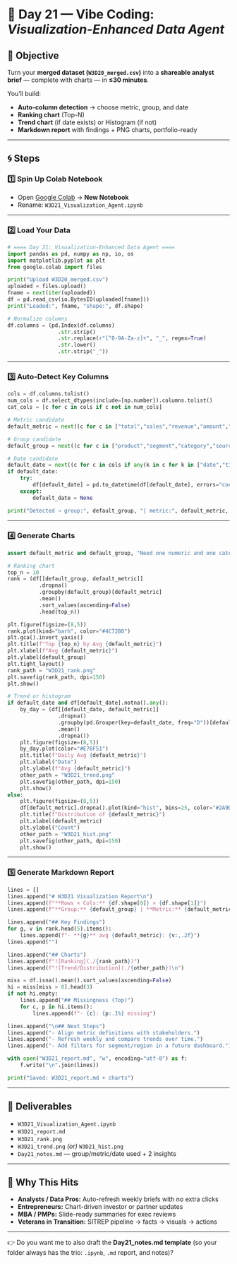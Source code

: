 # 🎨 Day 21 — Vibe Coding: *Visualization-Enhanced Data Agent*

## 🌟 Objective

Turn your **merged dataset (`W3D20_merged.csv`)** into a **shareable analyst brief** — complete with charts — in **≤30 minutes**.

You’ll build:

* **Auto-column detection** → choose metric, group, and date
* **Ranking chart** (Top-N)
* **Trend chart** (if date exists) or Histogram (if not)
* **Markdown report** with findings + PNG charts, portfolio-ready

---

## 🌀 Steps

### 1️⃣ Spin Up Colab Notebook

* Open [Google Colab](https://colab.research.google.com) → **New Notebook**
* Rename: `W3D21_Visualization_Agent.ipynb`

---

### 2️⃣ Load Your Data

```python
# ==== Day 21: Visualization-Enhanced Data Agent ====
import pandas as pd, numpy as np, io, os
import matplotlib.pyplot as plt
from google.colab import files

print("Upload W3D20_merged.csv")
uploaded = files.upload()
fname = next(iter(uploaded))
df = pd.read_csv(io.BytesIO(uploaded[fname]))
print("Loaded:", fname, "shape:", df.shape)

# Normalize columns
df.columns = (pd.Index(df.columns)
                .str.strip()
                .str.replace(r"[^0-9A-Za-z]+", "_", regex=True)
                .str.lower()
                .str.strip("_"))
```

---

### 3️⃣ Auto-Detect Key Columns

```python
cols = df.columns.tolist()
num_cols = df.select_dtypes(include=[np.number]).columns.tolist()
cat_cols = [c for c in cols if c not in num_cols]

# Metric candidate
default_metric = next((c for c in ["total","sales","revenue","amount","value"] if c in num_cols), num_cols[0] if num_cols else None)

# Group candidate
default_group = next((c for c in ["product","segment","category","source","status"] if c in cat_cols), cat_cols[0] if cat_cols else None)

# Date candidate
default_date = next((c for c in cols if any(k in c for k in ["date","time","_at","_dt"])), None)
if default_date:
    try:
        df[default_date] = pd.to_datetime(df[default_date], errors="coerce")
    except:
        default_date = None

print("Detected → group:", default_group, "| metric:", default_metric, "| date:", default_date)
```

---

### 4️⃣ Generate Charts

```python
assert default_metric and default_group, "Need one numeric and one categorical column."

# Ranking chart
top_n = 10
rank = (df[[default_group, default_metric]]
          .dropna()
          .groupby(default_group)[default_metric]
          .mean()
          .sort_values(ascending=False)
          .head(top_n))

plt.figure(figsize=(8,5))
rank.plot(kind="barh", color="#4C72B0")
plt.gca().invert_yaxis()
plt.title(f"Top {top_n} by Avg {default_metric}")
plt.xlabel(f"Avg {default_metric}")
plt.ylabel(default_group)
plt.tight_layout()
rank_path = "W3D21_rank.png"
plt.savefig(rank_path, dpi=150)
plt.show()

# Trend or histogram
if default_date and df[default_date].notna().any():
    by_day = (df[[default_date, default_metric]]
                .dropna()
                .groupby(pd.Grouper(key=default_date, freq="D"))[default_metric]
                .mean()
                .dropna())
    plt.figure(figsize=(8,5))
    by_day.plot(color="#E76F51")
    plt.title(f"Daily Avg {default_metric}")
    plt.xlabel("Date")
    plt.ylabel(f"Avg {default_metric}")
    other_path = "W3D21_trend.png"
    plt.savefig(other_path, dpi=150)
    plt.show()
else:
    plt.figure(figsize=(8,5))
    df[default_metric].dropna().plot(kind="hist", bins=25, color="#2A9D8F")
    plt.title(f"Distribution of {default_metric}")
    plt.xlabel(default_metric)
    plt.ylabel("Count")
    other_path = "W3D21_hist.png"
    plt.savefig(other_path, dpi=150)
    plt.show()
```

---

### 5️⃣ Generate Markdown Report

```python
lines = []
lines.append("# W3D21 Visualization Report\n")
lines.append(f"**Rows × Cols:** {df.shape[0]} × {df.shape[1]}")
lines.append(f"**Group:** {default_group} | **Metric:** {default_metric} | **Date:** {default_date}\n")

lines.append("## Key Findings")
for g, v in rank.head(5).items():
    lines.append(f"- **{g}** avg {default_metric}: {v:,.2f}")
lines.append("")

lines.append("## Charts")
lines.append(f"![Ranking](./{rank_path})")
lines.append(f"![Trend/Distribution](./{other_path})\n")

miss = df.isna().mean().sort_values(ascending=False)
hi = miss[miss > 0].head(3)
if not hi.empty:
    lines.append("## Missingness (Top)")
    for c, p in hi.items():
        lines.append(f"- {c}: {p:.1%} missing")

lines.append("\n## Next Steps")
lines.append("- Align metric definitions with stakeholders.")
lines.append("- Refresh weekly and compare trends over time.")
lines.append("- Add filters for segment/region in a future dashboard.")

with open("W3D21_report.md", "w", encoding="utf-8") as f:
    f.write("\n".join(lines))

print("Saved: W3D21_report.md + charts")
```

---

## 📂 Deliverables

* `W3D21_Visualization_Agent.ipynb`
* `W3D21_report.md`
* `W3D21_rank.png`
* `W3D21_trend.png` *(or)* `W3D21_hist.png`
* `Day21_notes.md` — group/metric/date used + 2 insights

---

## 🎯 Why This Hits

* **Analysts / Data Pros:** Auto-refresh weekly briefs with no extra clicks
* **Entrepreneurs:** Chart-driven investor or partner updates
* **MBA / PMPs:** Slide-ready summaries for exec reviews
* **Veterans in Transition:** SITREP pipeline → facts → visuals → actions

---

👉 Do you want me to also draft the **Day21\_notes.md template** (so your folder always has the trio: `.ipynb`, `.md` report, and notes)?


